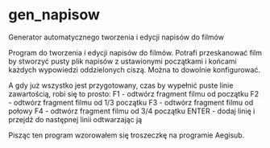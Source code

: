 # gen_napisow
Generator automatycznego tworzenia i edycji napisów do filmów

Program do tworzenia i edycji napisów do filmów.
Potrafi przeskanować film by stworzyć pusty plik napisów
z ustawionymi początkami i końcami każdych wypowiedzi
oddzielonych ciszą. Można to dowolnie konfigurować.

A gdy już wszystko jest przygotowany, czas by wypełnić
puste linie zawartością, robi się to prosto:
  F1    - odtwórz fragment filmu od początku
  F2    - odtwórz fragment filmu od 1/3 początku
  F3    - odtwórz fragment filmu od połowy
  F4    - odtwórz fragment filmu od 3/4 początku
  ENTER - dodaj linię i przejdź do następnej linii odtwarzając ją

Pisząc ten program wzorowałem się troszeczkę na programie Aegisub.
